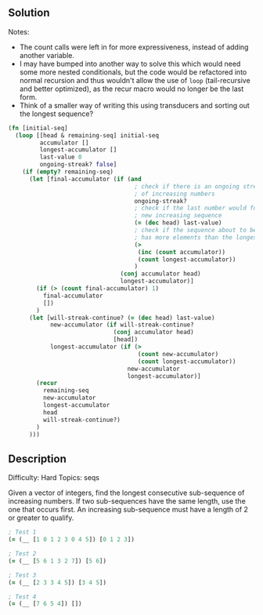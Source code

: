 ## Solution

Notes:
- The count calls were left in for more expressiveness, instead of adding another variable.
- I may have bumped into another way to solve this which would need some more nested conditionals, but the code would be refactored into normal recursion and thus wouldn't allow the use of `loop` (tail-recursive and better optimized), as the recur macro would no longer be the last form.
- Think of a smaller way of writing this using transducers and sorting out the longest sequence?

```clojure
(fn [initial-seq]
  (loop [[head & remaining-seq] initial-seq
         accumulator []
         longest-accumulator []
         last-value 0
         ongoing-streak? false]
    (if (empty? remaining-seq)
      (let [final-accumulator (if (and
                                    ; check if there is an ongoing streak
                                    ; of increasing numbers
                                    ongoing-streak?
                                    ; check if the last number would form a
                                    ; new increasing sequence
                                    (= (dec head) last-value)
                                    ; check if the sequence about to be created
                                    ; has more elements than the longest 
                                    (>
                                     (inc (count accumulator))
                                     (count longest-accumulator))
                                    )
                                (conj accumulator head)
                                longest-accumulator)]
        (if (> (count final-accumulator) 1)
          final-accumulator
          [])
        )
      (let [will-streak-continue? (= (dec head) last-value)
            new-accumulator (if will-streak-continue?
                              (conj accumulator head)
                              [head])
            longest-accumulator (if (>
                                     (count new-accumulator)
                                     (count longest-accumulator))
                                  new-accumulator
                                  longest-accumulator)]
        (recur
          remaining-seq
          new-accumulator
          longest-accumulator
          head
          will-streak-continue?)
        )
      )))
```

## Description
 
Difficulty:	Hard
Topics:	seqs

Given a vector of integers, find the longest consecutive sub-sequence of increasing numbers. If two sub-sequences have the same length, use the one that occurs first. An increasing sub-sequence must have a length of 2 or greater to qualify.

```clojure
; Test 1
(= (__ [1 0 1 2 3 0 4 5]) [0 1 2 3])

; Test 2
(= (__ [5 6 1 3 2 7]) [5 6])

; Test 3
(= (__ [2 3 3 4 5]) [3 4 5])

; Test 4
(= (__ [7 6 5 4]) [])
```
